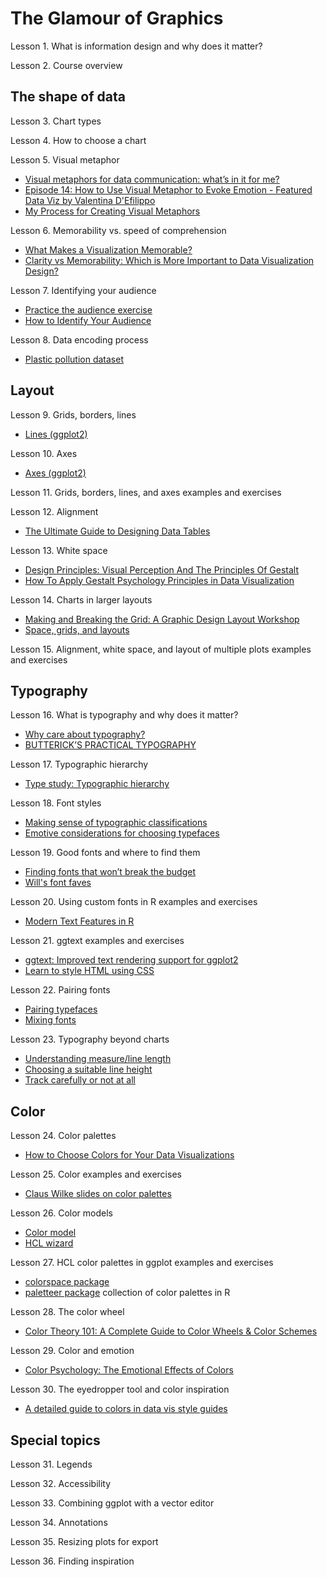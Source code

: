 # The Glamour of Graphics

Lesson 1. What is information design and why does it matter?

Lesson 2. Course overview

## The shape of data

Lesson 3. Chart types

Lesson 4. How to choose a chart

Lesson 5. Visual metaphor

- [Visual metaphors for data communication: what’s in it for me?](https://databard.wordpress.com/2018/09/08/visual-metaphors-for-data-communication/)
- [Episode 14: How to Use Visual Metaphor to Evoke Emotion - Featured Data Viz by Valentina D'Efilippo](https://dataviztoday.com/shownotes/14)
- [My Process for Creating Visual Metaphors](https://blog.elevatedataviz.com/a-process-for-creating-visual-metaphors/)

Lesson 6. Memorability vs. speed of comprehension

- [What Makes a Visualization Memorable?](https://vcg.seas.harvard.edu/publications/what-makes-a-visualization-memorable/paper)
- [Clarity vs Memorability: Which is More Important to Data Visualization Design?](https://boostlabs.com/clarity-vs-memorability-in-data-visualization-design/)

Lesson 7. Identifying your audience

- [Practice the audience exercise](https://docs.google.com/document/d/1xy9dQFkb5EXxH6fdVKI9Ai5McOLOOxyFXkEtNOTBuzo/copy)
- [How to Identify Your Audience](https://blog.duncangeere.com/how-to-identify-your-audience/)

Lesson 8. Data encoding process

- [Plastic pollution dataset](https://github.com/rfordatascience/tidytuesday/tree/master/data/2021/2021-01-26)

## Layout

Lesson 9. Grids, borders, lines

- [Lines (ggplot2)](http://www.cookbook-r.com/Graphs/Lines_(ggplot2)/)

Lesson 10. Axes

- [Axes (ggplot2)](http://www.cookbook-r.com/Graphs/Axes_(ggplot2)/)

Lesson 11. Grids, borders, lines, and axes examples and exercises

Lesson 12. Alignment

- [The Ultimate Guide to Designing Data Tables](https://medium.com/design-with-figma/the-ultimate-guide-to-designing-data-tables-7db29713a85a)

Lesson 13. White space

- [Design Principles: Visual Perception And The Principles Of Gestalt](https://www.smashingmagazine.com/2014/03/design-principles-visual-perception-and-the-principles-of-gestalt/)
- [How To Apply Gestalt Psychology Principles in Data Visualization](https://medium.com/nightingale/how-to-apply-gestalt-psychology-principles-in-data-visualization-6242f4f1a3de)

Lesson 14. Charts in larger layouts

- [Making and Breaking the Grid: A Graphic Design Layout Workshop](https://www.amazon.com/Making-Breaking-Grid-Graphic-Workshop/dp/1592531253)
- [Space, grids, and layouts](https://www.designsystems.com/space-grids-and-layouts/)

Lesson 15. Alignment, white space, and layout of multiple plots examples and exercises

## Typography

Lesson 16. What is typography and why does it matter?

- [Why care about typography?](https://fonts.google.com/knowledge/introducing_type/why_care_about_typography)
- [BUTTERICK’S PRACTICAL TYPOGRAPHY](https://practicaltypography.com/)

Lesson 17. Typographic hierarchy

- [Type study: Typographic hierarchy](https://blog.typekit.com/2011/03/17/type-study-typographic-hierarchy/)

Lesson 18. Font styles

- [Making sense of typographic classifications](https://fonts.google.com/knowledge/introducing_type/making_sense_of_typographic_classifications)
- [Emotive considerations for choosing typefaces](https://fonts.google.com/knowledge/choosing_type/emotive_considerations_for_choosing_typefaces)

Lesson 19. Good fonts and where to find them

- [Finding fonts that won’t break the budget](https://blog.elevatedataviz.com/finding-fonts-that-wont-break-the-budget/)
- [Will's font faves](https://docs.google.com/document/d/1ZVnRk-sCLYVTpfPb_gn_jJYfCwoP0qfD2PPq8kclxKA/edit)

Lesson 20. Using custom fonts in R examples and exercises

- [Modern Text Features in R](https://www.tidyverse.org/blog/2021/02/modern-text-features/#wheres-the-catch)

Lesson 21. ggtext examples and exercises

- [ggtext: Improved text rendering support for ggplot2](https://wilkelab.org/ggtext/)
- [Learn to style HTML using CSS](https://developer.mozilla.org/en-US/docs/Learn/CSS)

Lesson 22. Pairing fonts

- [Pairing typefaces](https://fonts.google.com/knowledge/choosing_type/pairing_typefaces)
- [Mixing fonts](https://practicaltypography.com/mixing-fonts.html)

Lesson 23. Typography beyond charts

- [Understanding measure/line length](https://fonts.google.com/knowledge/using_type/understanding_measure_line_length)
- [Choosing a suitable line height](https://fonts.google.com/knowledge/using_type/choosing_a_suitable_line_height)
- [Track carefully or not at all](https://fonts.google.com/knowledge/using_type/track_carefully_or_not_at_all)

## Color

Lesson 24. Color palettes

- [How to Choose Colors for Your Data Visualizations](https://medium.com/nightingale/how-to-choose-the-colors-for-your-data-visualizations-50b2557fa335)

Lesson 25. Color examples and exercises

- [Claus Wilke slides on color palettes](https://wilkelab.org/SDS375/slides/color-scales.html#2)

Lesson 26. Color models

- [Color model](https://en.wikipedia.org/wiki/Color_model)
- [HCL wizard](https://hclwizard.org/#hcl-color-space)

Lesson 27. HCL color palettes in ggplot examples and exercises

- [colorspace package](http://colorspace.r-forge.r-project.org/)
- [paletteer package](https://emilhvitfeldt.github.io/paletteer/) collection of color palettes in R

Lesson 28. The color wheel

- [Color Theory 101: A Complete Guide to Color Wheels & Color Schemes](https://blog.hubspot.com/marketing/color-theory-design)

Lesson 29. Color and emotion

- [Color Psychology: The Emotional Effects of Colors](http://www.arttherapyblog.com/online/color-psychology-psychologica-effects-of-colors/)

Lesson 30. The eyedropper tool and color inspiration

- [A detailed guide to colors in data vis style guides](https://blog.datawrapper.de/colors-for-data-vis-style-guides/)

## Special topics

Lesson 31. Legends

Lesson 32. Accessibility

Lesson 33. Combining ggplot with a vector editor

Lesson 34. Annotations

Lesson 35. Resizing plots for export

Lesson 36. Finding inspiration
